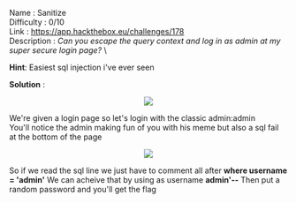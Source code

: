 Name : Sanitize\
Difficulty : 0/10\
Link : https://app.hackthebox.eu/challenges/178 \
Description : *Can you escape the query context and log in as admin at my super secure login page?* \

**Hint**:
Easiest sql injection i've ever seen 

**Solution** : 

<p align="center">
  <img src="https://user-images.githubusercontent.com/26023804/110697264-67e11000-81ec-11eb-94c9-0780a1ed9f24.png">
</p>

We're given a login page so let's login with the classic admin:admin \
You'll notice the admin making fun of you with his meme but also a sql fail at the bottom of the page 

<p align="center">
  <img src="https://user-images.githubusercontent.com/26023804/110697351-8c3cec80-81ec-11eb-91cb-efc78e9277b2.png">
</p>


So if we read the sql line we just have to comment all after **where username = 'admin'** We can acheive that by using as username **admin'--**
Then put a random password and you'll get the flag
